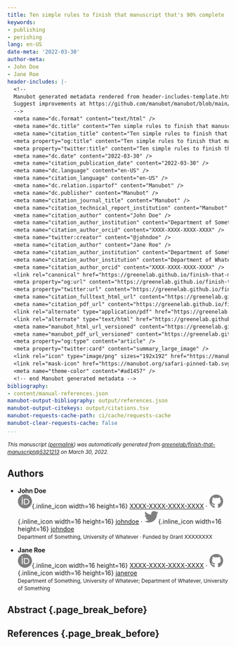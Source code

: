 ```yaml
---
title: Ten simple rules to finish that manuscript that's 90% complete
keywords:
- publishing
- perishing
lang: en-US
date-meta: '2022-03-30'
author-meta:
- John Doe
- Jane Roe
header-includes: |-
  <!--
  Manubot generated metadata rendered from header-includes-template.html.
  Suggest improvements at https://github.com/manubot/manubot/blob/main/manubot/process/header-includes-template.html
  -->
  <meta name="dc.format" content="text/html" />
  <meta name="dc.title" content="Ten simple rules to finish that manuscript that&#39;s 90% complete" />
  <meta name="citation_title" content="Ten simple rules to finish that manuscript that&#39;s 90% complete" />
  <meta property="og:title" content="Ten simple rules to finish that manuscript that&#39;s 90% complete" />
  <meta property="twitter:title" content="Ten simple rules to finish that manuscript that&#39;s 90% complete" />
  <meta name="dc.date" content="2022-03-30" />
  <meta name="citation_publication_date" content="2022-03-30" />
  <meta name="dc.language" content="en-US" />
  <meta name="citation_language" content="en-US" />
  <meta name="dc.relation.ispartof" content="Manubot" />
  <meta name="dc.publisher" content="Manubot" />
  <meta name="citation_journal_title" content="Manubot" />
  <meta name="citation_technical_report_institution" content="Manubot" />
  <meta name="citation_author" content="John Doe" />
  <meta name="citation_author_institution" content="Department of Something, University of Whatever" />
  <meta name="citation_author_orcid" content="XXXX-XXXX-XXXX-XXXX" />
  <meta name="twitter:creator" content="@johndoe" />
  <meta name="citation_author" content="Jane Roe" />
  <meta name="citation_author_institution" content="Department of Something, University of Whatever" />
  <meta name="citation_author_institution" content="Department of Whatever, University of Something" />
  <meta name="citation_author_orcid" content="XXXX-XXXX-XXXX-XXXX" />
  <link rel="canonical" href="https://greenelab.github.io/finish-that-manuscript/" />
  <meta property="og:url" content="https://greenelab.github.io/finish-that-manuscript/" />
  <meta property="twitter:url" content="https://greenelab.github.io/finish-that-manuscript/" />
  <meta name="citation_fulltext_html_url" content="https://greenelab.github.io/finish-that-manuscript/" />
  <meta name="citation_pdf_url" content="https://greenelab.github.io/finish-that-manuscript/manuscript.pdf" />
  <link rel="alternate" type="application/pdf" href="https://greenelab.github.io/finish-that-manuscript/manuscript.pdf" />
  <link rel="alternate" type="text/html" href="https://greenelab.github.io/finish-that-manuscript/v/5321213c6259c7a18c3935fbd7c22be68f04ded9/" />
  <meta name="manubot_html_url_versioned" content="https://greenelab.github.io/finish-that-manuscript/v/5321213c6259c7a18c3935fbd7c22be68f04ded9/" />
  <meta name="manubot_pdf_url_versioned" content="https://greenelab.github.io/finish-that-manuscript/v/5321213c6259c7a18c3935fbd7c22be68f04ded9/manuscript.pdf" />
  <meta property="og:type" content="article" />
  <meta property="twitter:card" content="summary_large_image" />
  <link rel="icon" type="image/png" sizes="192x192" href="https://manubot.org/favicon-192x192.png" />
  <link rel="mask-icon" href="https://manubot.org/safari-pinned-tab.svg" color="#ad1457" />
  <meta name="theme-color" content="#ad1457" />
  <!-- end Manubot generated metadata -->
bibliography:
- content/manual-references.json
manubot-output-bibliography: output/references.json
manubot-output-citekeys: output/citations.tsv
manubot-requests-cache-path: ci/cache/requests-cache
manubot-clear-requests-cache: false
...
```







<small><em>
This manuscript
([permalink](https://greenelab.github.io/finish-that-manuscript/v/5321213c6259c7a18c3935fbd7c22be68f04ded9/))
was automatically generated
from [greenelab/finish-that-manuscript@5321213](https://github.com/greenelab/finish-that-manuscript/tree/5321213c6259c7a18c3935fbd7c22be68f04ded9)
on March 30, 2022.
</em></small>

## Authors



+ **John Doe**<br>
    ![ORCID icon](images/orcid.svg){.inline_icon width=16 height=16}
    [XXXX-XXXX-XXXX-XXXX](https://orcid.org/XXXX-XXXX-XXXX-XXXX)
    · ![GitHub icon](images/github.svg){.inline_icon width=16 height=16}
    [johndoe](https://github.com/johndoe)
    · ![Twitter icon](images/twitter.svg){.inline_icon width=16 height=16}
    [johndoe](https://twitter.com/johndoe)<br>
  <small>
     Department of Something, University of Whatever
     · Funded by Grant XXXXXXXX
  </small>

+ **Jane Roe**<br>
    ![ORCID icon](images/orcid.svg){.inline_icon width=16 height=16}
    [XXXX-XXXX-XXXX-XXXX](https://orcid.org/XXXX-XXXX-XXXX-XXXX)
    · ![GitHub icon](images/github.svg){.inline_icon width=16 height=16}
    [janeroe](https://github.com/janeroe)<br>
  <small>
     Department of Something, University of Whatever; Department of Whatever, University of Something
  </small>



## Abstract {.page_break_before}






## References {.page_break_before}

<!-- Explicitly insert bibliography here -->
<div id="refs"></div>
